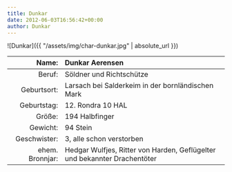 ```yaml
---
title: Dunkar
date: 2012-06-03T16:56:42+00:00
author: Dunkar
---
```


![Dunkar]({{ "/assets/img/char-dunkar.jpg" | absolute_url }})

| Name:           | Dunkar Aerensen                                                           |
| --------------: | :------------------------------------------------------------------------ |
| Beruf:          | Söldner und Richtschütze                                                  |
| Geburtsort:     | Larsach bei Salderkeim in der bornländischen Mark                         |
| Geburtstag:     | 12. Rondra 10 HAL                                                         |
| Größe:          | 194 Halbfinger                                                            |
| Gewicht:        | 94 Stein                                                                  |
| Geschwister:    | 3, alle schon verstorben                                                  |
| ehem. Bronnjar: | Hedgar Wulfjes, Ritter von Harden, Geflügelter und bekannter Drachentöter |
